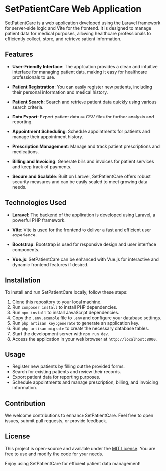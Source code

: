 # SetPatientCare Web Application

SetPatientCare is a web application developed using the Laravel framework for server-side logic and Vite for the frontend. It is designed to manage patient data for medical purposes, allowing healthcare professionals to efficiently collect, store, and retrieve patient information.

## Features

- **User-Friendly Interface**: The application provides a clean and intuitive interface for managing patient data, making it easy for healthcare professionals to use.

- **Patient Registration**: You can easily register new patients, including their personal information and medical history.

- **Patient Search**: Search and retrieve patient data quickly using various search criteria.

- **Data Export**: Export patient data as CSV files for further analysis and reporting.

- **Appointment Scheduling**: Schedule appointments for patients and manage their appointment history.

- **Prescription Management**: Manage and track patient prescriptions and medications.

- **Billing and Invoicing**: Generate bills and invoices for patient services and keep track of payments.

- **Secure and Scalable**: Built on Laravel, SetPatientCare offers robust security measures and can be easily scaled to meet growing data needs.

## Technologies Used

- **Laravel**: The backend of the application is developed using Laravel, a powerful PHP framework.

- **Vite**: Vite is used for the frontend to deliver a fast and efficient user experience.

- **Bootstrap**: Bootstrap is used for responsive design and user interface components.

- **Vue.js**: SetPatientCare can be enhanced with Vue.js for interactive and dynamic frontend features if desired.

## Installation

To install and run SetPatientCare locally, follow these steps:

1. Clone this repository to your local machine.
2. Run `composer install` to install PHP dependencies.
3. Run `npm install` to install JavaScript dependencies.
4. Copy the `.env.example` file to `.env` and configure your database settings.
5. Run `php artisan key:generate` to generate an application key.
6. Run `php artisan migrate` to create the necessary database tables.
7. Start the development server with `npm run dev`.
8. Access the application in your web browser at `http://localhost:8000`.

## Usage

- Register new patients by filling out the provided forms.
- Search for existing patients and review their records.
- Export patient data for reporting purposes.
- Schedule appointments and manage prescription, billing, and invoicing information.

## Contribution

We welcome contributions to enhance SetPatientCare. Feel free to open issues, submit pull requests, or provide feedback.

## License

This project is open-source and available under the [MIT License](LICENSE). You are free to use and modify the code for your needs.

Enjoy using SetPatientCare for efficient patient data management!
